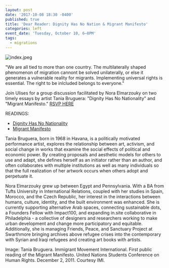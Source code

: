 ```yaml
---
layout: post
date: '2017-10-08 18:30 -0400'
published: true
title: 'Dear Reader: Dignity Has No Nation & Migrant Manifesto'
categories: left
event_date: 'Tuesday, October 10, 6–8PM'
tags:
  - migrations
---
```

![index.jpeg]({{site.baseurl}}/assets/img/index.jpeg)

"We are all tied to more than one country. The multilaterally shaped phenomenon of migration cannont be solved unilaterally, or else it generates a vulnerable reality for migrants. Implementing universal rights is essential. The right to be inlcluded belongs to everyone."

Join Ulises for a group discussion facilitated by Nora Elmarzouky on two timely essays by artist Tania Bruguera: "Dignity Has No Nationality" and "Migrant Manifesto." [RSVP HERE](https://www.facebook.com/events/130839584236830/?acontext=%7B%22ref%22%3A%2229%22%2C%22ref_notif_type%22%3A%22plan_user_invited%22%2C%22action_history%22%3A%22null%22%7D&notif_id=1507492993331242&notif_t=plan_user_invited)

READINGS:
- [Dignity Has No Nationality](https://drive.google.com/file/d/0B6ClfxGUdTp6YW5NTnplZkZxWGc/view)
- [Migrant Manifesto](https://drive.google.com/open?id=0B6ClfxGUdTp6STNEalJTcXRmVUk)

Tania Bruguera, born in 1968 in Havana, is a politically motivated performance artist, explores the relationship between art, activism, and social change in works that examine the social effects of political and economic power. By creating proposals and aesthetic models for others to use and adapt, she defines herself as an initiator rather than an author, and often collaborates with multiple institutions as well as many individuals so that the full realization of her artwork occurs when others adopt and perpetuate it.

Nora Elmarzouky grew up between Egypt and Pennsylvania. With a BA from Tufts University in International Relations, coupled with her studies in Spain, Morocco, and the Czech Republic, her interest in the interactions between humans, culture, identity, and the built environment was enhanced. She is currently supporting alternative Arab spaces, connecting sustainable dots, a Founders Fellow with Impact100, and expanding in.site collaborative in Philadelphia - a collective of designers and researchers working to make urban development and change more participatory and equitable. Additionally, she is managing Friends, Peace, and Sanctuary Project at Swarthmore bringing archives above refugee crises into the contemporary with Syrian and Iraqi refugees and creating art books with artists.

Image: Tania Bruguera. Immigrant Movement International. First public reading of the Migrant Manifesto. United Nations Students Conference on Human Rights. December 2, 2011. Courtesy IMI.
